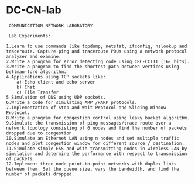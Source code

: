 # DC-CN-lab
     COMMUNICATION NETWORK LABORATORY 

     Lab Experiments: 
   
    1.Learn to use commands like tcpdump, netstat, ifconfig, nslookup and traceroute. Capture ping and traceroute PDUs using a network protocol analyzer and examine.
    2.Write a program for error detecting code using CRC-CCITT (16- bits).	
    3.Write a program to find the shortest path between vertices using bellman-ford algorithm.	
    4.Applications using TCP sockets like:
        a) Echo client and echo server
        b) Chat
        c) File Transfer	
    5 Simulation of DNS using UDP sockets.	
    6.Write a code for simulating ARP /RARP protocols.	
    7.Implementation of Stop and Wait Protocol and Sliding Window Protocol.	
    8.Write a program for congestion control using leaky bucket algorithm.	
    9.Simulate the transmission of ping messages/trace route over a network topology consisting of 6 nodes and find the number of packets dropped due to congestion.	
    10.Simulate an Ethernet LAN using n nodes and set multiple traffic nodes and plot congestion window for different source / destination.	
    11.Simulate simple ESS and with transmitting nodes in wireless LAN by simulation and determine the performance with respect to transmission of packets.	
    12.Implement three node point-to-point networks with duplex links between them. Set the queue size, vary the bandwidth, and find the number of packets dropped.	

     
